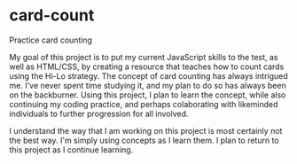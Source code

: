 # card-count
Practice card counting

My goal of this project is to put my current JavaScript skills to the test, as well as HTML/CSS, by creating a resource that teaches how to count cards using the Hi-Lo strategy. The concept of card counting has always intrigued me. I've never spent time studying it, and my plan to do so has always been on the backburner. Using this project, I plan to learn the concept, while also continuing my coding practice, and perhaps colaborating with likeminded individuals to further progression for all involved.

I understand the way that I am working on this project is most certainly not the best way. I'm simply using concepts as I learn them. I plan to return to this project as I continue learning.

